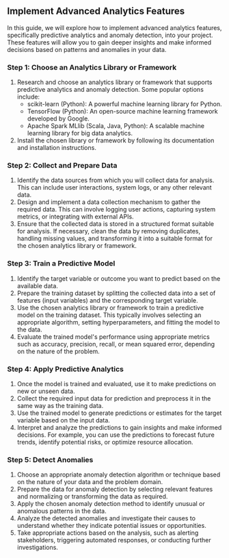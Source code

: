

## Implement Advanced Analytics Features

In this guide, we will explore how to implement advanced analytics features, specifically predictive analytics and anomaly detection, into your project. These features will allow you to gain deeper insights and make informed decisions based on patterns and anomalies in your data.

### Step 1: Choose an Analytics Library or Framework

1. Research and choose an analytics library or framework that supports predictive analytics and anomaly detection. Some popular options include:
   - scikit-learn (Python): A powerful machine learning library for Python.
   - TensorFlow (Python): An open-source machine learning framework developed by Google.
   - Apache Spark MLlib (Scala, Java, Python): A scalable machine learning library for big data analytics.
2. Install the chosen library or framework by following its documentation and installation instructions.

### Step 2: Collect and Prepare Data

1. Identify the data sources from which you will collect data for analysis. This can include user interactions, system logs, or any other relevant data.
2. Design and implement a data collection mechanism to gather the required data. This can involve logging user actions, capturing system metrics, or integrating with external APIs.
3. Ensure that the collected data is stored in a structured format suitable for analysis. If necessary, clean the data by removing duplicates, handling missing values, and transforming it into a suitable format for the chosen analytics library or framework.

### Step 3: Train a Predictive Model

1. Identify the target variable or outcome you want to predict based on the available data.
2. Prepare the training dataset by splitting the collected data into a set of features (input variables) and the corresponding target variable.
3. Use the chosen analytics library or framework to train a predictive model on the training dataset. This typically involves selecting an appropriate algorithm, setting hyperparameters, and fitting the model to the data.
4. Evaluate the trained model's performance using appropriate metrics such as accuracy, precision, recall, or mean squared error, depending on the nature of the problem.

### Step 4: Apply Predictive Analytics

1. Once the model is trained and evaluated, use it to make predictions on new or unseen data.
2. Collect the required input data for prediction and preprocess it in the same way as the training data.
3. Use the trained model to generate predictions or estimates for the target variable based on the input data.
4. Interpret and analyze the predictions to gain insights and make informed decisions. For example, you can use the predictions to forecast future trends, identify potential risks, or optimize resource allocation.

### Step 5: Detect Anomalies

1. Choose an appropriate anomaly detection algorithm or technique based on the nature of your data and the problem domain.
2. Prepare the data for anomaly detection by selecting relevant features and normalizing or transforming the data as required.
3. Apply the chosen anomaly detection method to identify unusual or anomalous patterns in the data.
4. Analyze the detected anomalies and investigate their causes to understand whether they indicate potential issues or opportunities.
5. Take appropriate actions based on the analysis, such as alerting stakeholders, triggering automated responses, or conducting further investigations.

